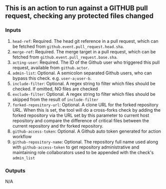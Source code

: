 ## This is an action to run against a GITHUB pull request, checking any protected files changed

### Inputs
1. `head-ref`: Required. The head git reference in a pull request, which can be fetched from `github.event.pull_request.head.sha`. 
2. `merge-ref`: Required. The merge target in a pull request, which can be fetched from `github.event.pull_request.base.sha`.
3. `acting-user`: Required. The ID of the Github user who triggered this pull request, available from `github.actor`.
4. `admin-list`: Optional. A semicolon separated Github users, who can bypass this check. e.g. `user-a;user-b`.
5. `include-filter`: Optional. A regex string to filter which files should be checked. If omitted, NO files are checked
6. `exclude-filter`: Optional. A regex string to filter which files should be skipped from the result of `include-filter`
7. `forked-repository-url`: Optional. A clone URL for the forked repository URL. When this is set, the tool will do a 
cross-forks check by adding the forked repository via the URL set by this parameter to current host repository and compare
the difference of critical files between the current repository and thr forked repository.
8. `github-access-token`: Optional. A Github auto token generated for action workflow 
9. `github-repository-name`: Optional. The repository full name used along with `github-access-token` to get repository
administrative and maintaining role collaborators used to be appended with the check's `admin_list`


### Outputs
N/A